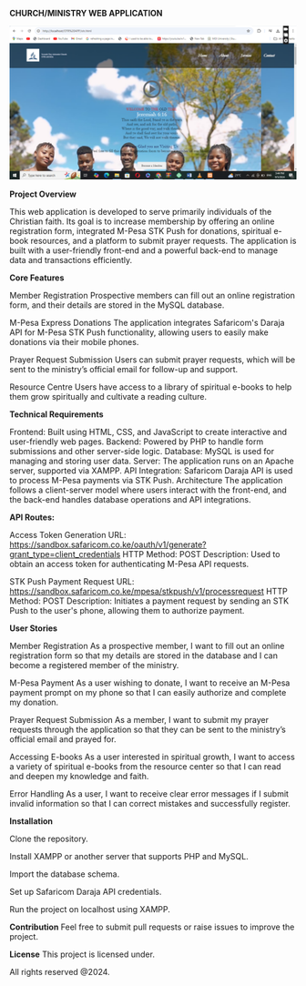 **CHURCH/MINISTRY WEB APPLICATION**

![Component Image](images/home.png)

**Project Overview**


This web application is developed to serve primarily individuals of the Christian faith. Its goal is to increase membership by offering an online registration form, integrated M-Pesa STK Push for donations, spiritual e-book resources, and a platform to submit prayer requests. The application is built with a user-friendly front-end and a powerful back-end to manage data and transactions efficiently.

**Core Features**


Member Registration
Prospective members can fill out an online registration form, and their details are stored in the MySQL database.

M-Pesa Express Donations
The application integrates Safaricom's Daraja API for M-Pesa STK Push functionality, allowing users to easily make donations via their mobile phones.

Prayer Request Submission
Users can submit prayer requests, which will be sent to the ministry’s official email for follow-up and support.

Resource Centre
Users have access to a library of spiritual e-books to help them grow spiritually and cultivate a reading culture.

**Technical Requirements**


Frontend: Built using HTML, CSS, and JavaScript to create interactive and user-friendly web pages.
Backend: Powered by PHP to handle form submissions and other server-side logic.
Database: MySQL is used for managing and storing user data.
Server: The application runs on an Apache server, supported via XAMPP.
API Integration: Safaricom Daraja API is used to process M-Pesa payments via STK Push.
Architecture
The application follows a client-server model where users interact with the front-end, and the back-end handles database operations and API integrations.

**API Routes:**


Access Token Generation
URL: https://sandbox.safaricom.co.ke/oauth/v1/generate?grant_type=client_credentials
HTTP Method: POST
Description: Used to obtain an access token for authenticating M-Pesa API requests.

STK Push Payment Request
URL: https://sandbox.safaricom.co.ke/mpesa/stkpush/v1/processrequest
HTTP Method: POST
Description: Initiates a payment request by sending an STK Push to the user's phone, allowing them to authorize payment.

**User Stories**


Member Registration
As a prospective member, I want to fill out an online registration form so that my details are stored in the database and I can become a registered member of the ministry.

M-Pesa Payment
As a user wishing to donate, I want to receive an M-Pesa payment prompt on my phone so that I can easily authorize and complete my donation.

Prayer Request Submission
As a member, I want to submit my prayer requests through the application so that they can be sent to the ministry’s official email and prayed for.

Accessing E-books
As a user interested in spiritual growth, I want to access a variety of spiritual e-books from the resource center so that I can read and deepen my knowledge and faith.

Error Handling
As a user, I want to receive clear error messages if I submit invalid information so that I can correct mistakes and successfully register.


**Installation**


Clone the repository.


Install XAMPP or another server that supports PHP and MySQL.


Import the database schema.


Set up Safaricom Daraja API credentials.


Run the project on localhost using XAMPP.

**Contribution**
Feel free to submit pull requests or raise issues to improve the project.

**License**
This project is licensed under.

All rights reserved @2024.

